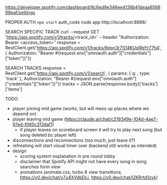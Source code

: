 https://developer.spotify.com/dashboard/8c6ed9e346ee4138b41deaa656898eaf/settings

PROPER AUTH
`npm start` auth_code node app
http://localhost:8888/

SEARCH SPECIFIC TRACK
curl --request GET 'https://api.spotify.com/v1/tracks/<track_id>' --header "Authorization: Bearer <access_token>"
response = RestClient.get('https://api.spotify.com/v1/tracks/6epn3r7S14KUqlReYr77hA', { Authorization: "Bearer #{request.env["omniauth.auth"]["credentials"]["token"]}"})

SEARCH TRACKS
response = RestClient.get('https://api.spotify.com/v1/search', { params: { q: <query>, type: 'track' },
Authorization: "Bearer #{request.env["omniauth.auth"]["credentials"]["token"]}"})
tracks = JSON.parse(response.body)['tracks']['items']

TODO

- player joining mid game (works, but will mess up places where we depend on)
- player leaving mid game (https://claude.ai/chat/c219349e-104d-4ae7-97ed-f085c2f3daf1)
  - if player leaves on scoreboard screen it will try to play next song (but song deleted bc player left)
- disconnections and reconnections (too much, just leave it?)
- refreshing will start visual timer over (backend still works as intended)
- design
  - scoring system explanation in pre round lobby
  - disclaimer that Spotify API might not have every song in song searches form view
  - animations (animate.css, turbo 8 view transitions, https://v0.dev/chat/v7u4XVdbDLi, https://v0.dev/chat/l2KRrtd1zvk)
